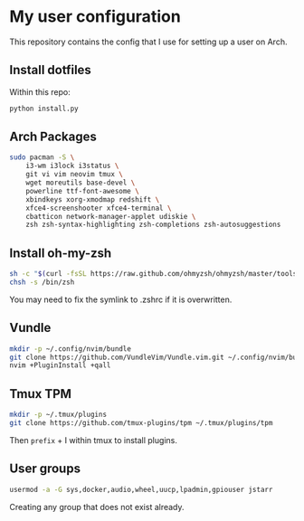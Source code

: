 My user configuration
=====================

This repository contains the config that I use for setting up a user on Arch.

Install dotfiles
----------------
Within this repo:

```bash
python install.py
```

Arch Packages
-------------

```bash
sudo pacman -S \
    i3-wm i3lock i3status \
    git vi vim neovim tmux \
    wget moreutils base-devel \
    powerline ttf-font-awesome \
    xbindkeys xorg-xmodmap redshift \
    xfce4-screenshooter xfce4-terminal \
    cbatticon network-manager-applet udiskie \
    zsh zsh-syntax-highlighting zsh-completions zsh-autosuggestions
```

Install oh-my-zsh
-----------------

```bash
sh -c "$(curl -fsSL https://raw.github.com/ohmyzsh/ohmyzsh/master/tools/install.sh)"
chsh -s /bin/zsh
```

You may need to fix the symlink to .zshrc if it is overwritten.

Vundle
------

```bash
mkdir -p ~/.config/nvim/bundle
git clone https://github.com/VundleVim/Vundle.vim.git ~/.config/nvim/bundle/Vundle.vim
nvim +PluginInstall +qall
```

Tmux TPM
--------

```bash
mkdir -p ~/.tmux/plugins
git clone https://github.com/tmux-plugins/tpm ~/.tmux/plugins/tpm
```

Then `prefix` + <kdb>I</kdb> within tmux to install plugins.

User groups
-----------

```bash
usermod -a -G sys,docker,audio,wheel,uucp,lpadmin,gpiouser jstarr
```

Creating any group that does not exist already.
